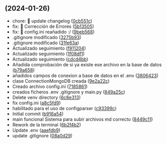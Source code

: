##  (2024-01-26)

* chore: :memo: update changelog ([0cb551c](https://github.com/Cocotterooo/Markdown_a_MongoDB/commit/0cb551c))
* fix: :bug: Corrección de Errores ([5b13505](https://github.com/Cocotterooo/Markdown_a_MongoDB/commit/5b13505))
* fix: :wrench: config.ini reañadido :/ ([9beb568](https://github.com/Cocotterooo/Markdown_a_MongoDB/commit/9beb568))
* .gitignore modificado ([3275b93](https://github.com/Cocotterooo/Markdown_a_MongoDB/commit/3275b93))
* .gitignore modificado ([31fe63a](https://github.com/Cocotterooo/Markdown_a_MongoDB/commit/31fe63a))
* Actualizado seguimiento ([f911204](https://github.com/Cocotterooo/Markdown_a_MongoDB/commit/f911204))
* Actualizado seguimiento ([1f08df1](https://github.com/Cocotterooo/Markdown_a_MongoDB/commit/1f08df1))
* Actualizado seguimiento ([cdcd4bb](https://github.com/Cocotterooo/Markdown_a_MongoDB/commit/cdcd4bb))
* Añadida comprobación de si ya existe ese archivo en la base de datos ([b79a658](https://github.com/Cocotterooo/Markdown_a_MongoDB/commit/b79a658))
* añadidos campos de conexion a base de datos en el .env ([3806423](https://github.com/Cocotterooo/Markdown_a_MongoDB/commit/3806423))
* clase ConnectionMongoDB creada ([9e2a22c](https://github.com/Cocotterooo/Markdown_a_MongoDB/commit/9e2a22c))
* Creado archivo config.ini ([7185861](https://github.com/Cocotterooo/Markdown_a_MongoDB/commit/7185861))
* creados ficheros .env .gitignore y main.py ([849a25c](https://github.com/Cocotterooo/Markdown_a_MongoDB/commit/849a25c))
* Delete venv directory ([6c8e313](https://github.com/Cocotterooo/Markdown_a_MongoDB/commit/6c8e313))
* fix config.ini ([a8c5fd9](https://github.com/Cocotterooo/Markdown_a_MongoDB/commit/a8c5fd9))
* habilitado para el uso de configparser ([c93399c](https://github.com/Cocotterooo/Markdown_a_MongoDB/commit/c93399c))
* Initial commit ([b916a54](https://github.com/Cocotterooo/Markdown_a_MongoDB/commit/b916a54))
* main funcional Sistema para subir archivos md correcto ([8449c11](https://github.com/Cocotterooo/Markdown_a_MongoDB/commit/8449c11))
* Rework de la terminal ([6b2f4b2](https://github.com/Cocotterooo/Markdown_a_MongoDB/commit/6b2f4b2))
* Update .env ([aaefdb9](https://github.com/Cocotterooo/Markdown_a_MongoDB/commit/aaefdb9))
* update .gitignore ([08a0d29](https://github.com/Cocotterooo/Markdown_a_MongoDB/commit/08a0d29))




